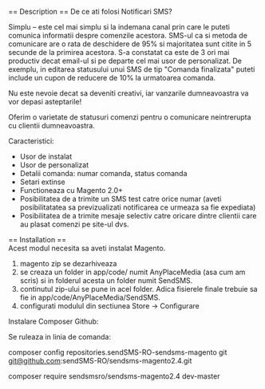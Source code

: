 == Description ==
De ce ati folosi Notificari SMS?

Simplu – este cel mai simplu si la indemana canal prin care le puteti comunica informatii despre comenzile acestora. SMS-ul ca si metoda de comunicare are o rata de deschidere de 95% si majoritatea sunt citite in 5 secunde de la primirea acestora. S-a constatat ca este de 3 ori mai productiv decat email-ul si pe departe cel mai usor de personalizat. De exemplu, in editarea statusului unui SMS de tip "Comanda finalizata" puteti include un cupon de reducere de 10% la urmatoarea comanda.

Nu este nevoie decat sa deveniti creativi, iar vanzarile dumneavoastra va vor depasi asteptarile!

Oferim o varietate de statusuri comenzi pentru o comunicare neintrerupta cu clientii dumneavoastra.

Caracteristici:

* Usor de instalat
* Usor de personalizat
* Detalii comanda: numar comanda, status comanda
* Setari extinse
* Functioneaza cu Magento 2.0+
* Posibilitatea de a trimite un SMS test catre orice numar (aveti posibilitatatea sa previzualizati notificarea ce urmeaza sa fie expediata)
* Posibilitatea de a trimite mesaje selectiv catre oricare dintre clientii care au plasat comenzi pe site-ul dvs.

== Installation ==  
Acest modul necesita sa aveti instalat Magento.

 1. magento zip se dezarhiveaza  
 2. se creaza un folder in app/code/ numit AnyPlaceMedia (asa cum am scris) si in folderul acesta un folder numit SendSMS. 
 3. continutul zip-ului se pune in acel folder. Adica fisierele finale trebuie sa fie in app/code/AnyPlaceMedia/SendSMS.
 4. configurati modulul din sectiunea Store -> Configurare
 
 Instalare Composer Github:
 
 Se ruleaza in linia de comanda:

composer config repositories.sendSMS-RO-sendsms-magento git git@github.com:sendSMS-RO/sendsms-magento2.4.git  

composer require sendsmsro/sendsms-magento2.4 dev-master  
 
 

